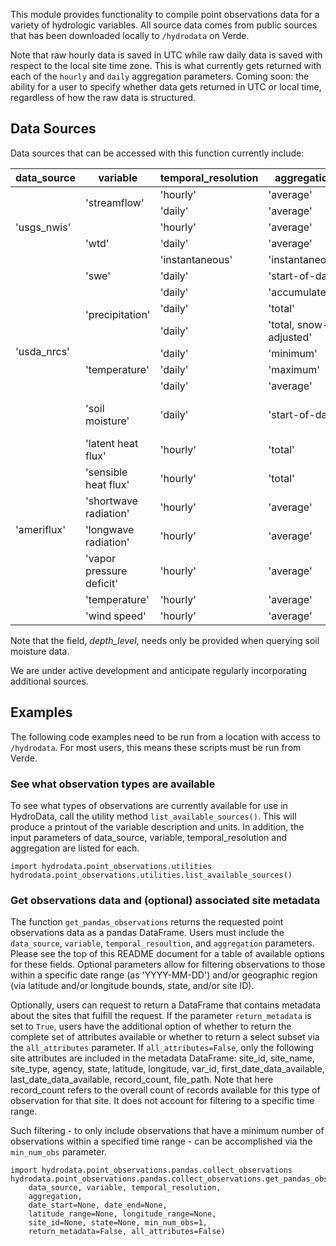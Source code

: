 
This module provides functionality to compile point observations data for a variety of hydrologic variables. All source data comes from public sources that has been downloaded locally to `/hydrodata` on Verde.

Note that raw hourly data is saved in UTC while raw daily data is saved with respect to the local site time zone. This is what currently gets returned with each of the `hourly` and `daily` aggregation parameters. Coming soon: the ability for a user to specify whether data gets returned in UTC or local time, regardless of how the raw data is structured.

## Data Sources

Data sources that can be accessed with this function currently include:

<table>
    <thead>
        <tr>
            <th>data_source</th>
            <th>variable</th>
            <th>temporal_resolution</th>
            <th>aggregation</th>
            <th>depth_level</th>
        </tr>
    </thead>
    <tbody>
        <tr>
            <td rowspan=5>'usgs_nwis'</td>
            <td rowspan=2>'streamflow'</td>
            <td>'hourly'</td>
            <td>'average'</td>
        </tr>
        <tr>
            <td>'daily'</td>
            <td>'average'</td>
        </tr>
        <tr>
            <td rowspan=3>'wtd'</td>
            <td>'hourly'</td>
            <td>'average'</td>
        </tr>
        <tr>
            <td>'daily'</td>
            <td>'average'</td>
        </tr>
        <tr>
            <td>'instantaneous'</td>
            <td>'instantaneous'</td>
        </tr>
        <tr>
            <td rowspan=8>'usda_nrcs'</td>
            <td rowspan=1>'swe'</td>
            <td>'daily'</td>
            <td>'start-of-day'</td>
        </tr>
        <tr>
            <td rowspan=3>'precipitation'</td>
            <td>'daily'</td>
            <td>'accumulated'</td>
        </tr>
        <tr>
            <td>'daily'</td>
            <td>'total'</td>
        </tr>
        <tr>
            <td>'daily'</td>
            <td>'total, snow-adjusted'</td>
        </tr>
        <tr>
            <td rowspan=3>'temperature'</td>
            <td>'daily'</td>
            <td>'minimum'</td>
        </tr>
        <tr>
            <td>'daily'</td>
            <td>'maximum'</td>
        </tr>
        <tr>
            <td>'daily'</td>
            <td>'average'</td>
        </tr>
        <tr>
            <td rowspan=1>'soil moisture'</td>
            <td>'daily'</td>
            <td>'start-of-day'</td>
            <td>2, 4, 8, 20, or 40 (inches)</td>
        </tr>
        <tr>
            <td rowspan=8>'ameriflux'</td>
            <tr>
                <td rowspan=1>'latent heat flux'</td>
                <td>'hourly'</td>
                <td>'total'</td>
            </tr>
            <tr>
                <td rowspan=1>'sensible heat flux'</td>
                <td>'hourly'</td>
                <td>'total'</td>
            </tr>
            <tr>
                <td rowspan=1>'shortwave radiation'</td>
                <td>'hourly'</td>
                <td>'average'</td>
            </tr>
            <tr>
                <td rowspan=1>'longwave radiation'</td>
                <td>'hourly'</td>
                <td>'average'</td>
            </tr>
            <tr>
                <td rowspan=1>'vapor pressure deficit'</td>
                <td>'hourly'</td>
                <td>'average'</td>
            </tr>
            <tr>
                <td rowspan=1>'temperature'</td>
                <td>'hourly'</td>
                <td>'average'</td>
            </tr>
            <tr>
                <td rowspan=1>'wind speed'</td>
                <td>'hourly'</td>
                <td>'average'</td>
            </tr>
        </tr>
    </tbody>
</table>

Note that the field, *depth_level*, needs only be provided when querying soil moisture data.

We are under active development and anticipate regularly incorporating additional sources.

## Examples

The following code examples need to be run from a location with access to `/hydrodata`. For most users, this means these scripts must be run from Verde.

### **See what observation types are available**

To see what types of observations are currently available for use in HydroData, call the utility method `list_available_sources()`. This will produce a printout of the variable description and units. In addition, the input parameters of data_source, variable, temporal_resolution and aggregation are listed for each.

```
import hydrodata.point_observations.utilities
hydrodata.point_observations.utilities.list_available_sources()
```

### **Get observations data and (optional) associated site metadata**

The function `get_pandas_observations` returns the requested point observations data as a pandas DataFrame. Users must include the `data_source`, `variable`, `temporal_resoultion`, and `aggregation` parameters. Please see the top of this README document for a table of available options for these fields. Optional parameters allow for filtering observations to those within a specific date range (as 'YYYY-MM-DD') and/or geographic region (via latitude and/or longitude bounds, state, and/or site ID).

Optionally, users can request to return a DataFrame that contains metadata about the sites that fulfill the request. If the parameter `return_metadata` is set to `True`, users have the additional option of whether to return the complete set of attributes available or whether to return a select subset via the `all_attributes` parameter. If `all_attributes=False`, only the following site attributes are included in the metadata DataFrame: site_id, site_name, site_type, agency, state, latitude, longitude, var_id, first_date_data_available, last_date_data_available, record_count, file_path. Note that here record_count refers to the overall count of records available for this type of observation for that site. It does not account for filtering to a specific time range. 

Such filtering - to only include observations that have a minimum number of observations within a specified time range - can be accomplished via the `min_num_obs` parameter.

```
import hydrodata.point_observations.pandas.collect_observations
hydrodata.point_observations.pandas.collect_observations.get_pandas_observations(
    data_source, variable, temporal_resolution,
    aggregation,
    date_start=None, date_end=None,
    latitude_range=None, longitude_range=None,
    site_id=None, state=None, min_num_obs=1,
    return_metadata=False, all_attributes=False)
```
